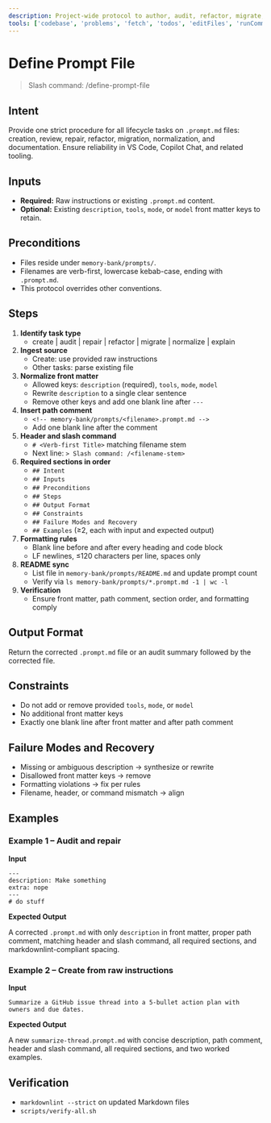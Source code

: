 ```yaml
---
description: Project-wide protocol to author, audit, refactor, migrate, and maintain compliant `.prompt.md` files in `memory-bank/prompts/`.
tools: ['codebase', 'problems', 'fetch', 'todos', 'editFiles', 'runCommands']
---
```


<!-- memory-bank/prompts/define-prompt-file.prompt.md -->

# Define Prompt File

> Slash command: /define-prompt-file

## Intent

Provide one strict procedure for all lifecycle tasks on `.prompt.md` files: creation, review, repair, refactor, migration, normalization, and documentation. Ensure reliability in VS Code, Copilot Chat, and related tooling.

## Inputs

- **Required:** Raw instructions or existing `.prompt.md` content.
- **Optional:** Existing `description`, `tools`, `mode`, or `model` front matter keys to retain.

## Preconditions

- Files reside under `memory-bank/prompts/`.
- Filenames are verb-first, lowercase kebab-case, ending with `.prompt.md`.
- This protocol overrides other conventions.

## Steps

1. **Identify task type**
   - create | audit | repair | refactor | migrate | normalize | explain
2. **Ingest source**
   - Create: use provided raw instructions
   - Other tasks: parse existing file
3. **Normalize front matter**
   - Allowed keys: `description` (required), `tools`, `mode`, `model`
   - Rewrite `description` to a single clear sentence
   - Remove other keys and add one blank line after `---`
4. **Insert path comment**
   - `<!-- memory-bank/prompts/<filename>.prompt.md -->`
   - Add one blank line after the comment
5. **Header and slash command**
   - `# <Verb-first Title>` matching filename stem
   - Next line: `> Slash command: /<filename-stem>`
6. **Required sections in order**
   - `## Intent`
   - `## Inputs`
   - `## Preconditions`
   - `## Steps`
   - `## Output Format`
   - `## Constraints`
   - `## Failure Modes and Recovery`
   - `## Examples` (≥2, each with input and expected output)
7. **Formatting rules**
   - Blank line before and after every heading and code block
   - LF newlines, ≤120 characters per line, spaces only
8. **README sync**
   - List file in `memory-bank/prompts/README.md` and update prompt count
   - Verify via `ls memory-bank/prompts/*.prompt.md -1 | wc -l`
9. **Verification**
   - Ensure front matter, path comment, section order, and formatting comply

## Output Format

Return the corrected `.prompt.md` file or an audit summary followed by the corrected file.

## Constraints

- Do not add or remove provided `tools`, `mode`, or `model`
- No additional front matter keys
- Exactly one blank line after front matter and after path comment

## Failure Modes and Recovery

- Missing or ambiguous description → synthesize or rewrite
- Disallowed front matter keys → remove
- Formatting violations → fix per rules
- Filename, header, or command mismatch → align

## Examples

### Example 1 – Audit and repair

**Input**

```
---
description: Make something
extra: nope
---
# do stuff
```

**Expected Output**

A corrected `.prompt.md` with only `description` in front matter, proper path comment, matching header and slash command, all required sections, and markdownlint-compliant spacing.

### Example 2 – Create from raw instructions

**Input**

```
Summarize a GitHub issue thread into a 5-bullet action plan with owners and due dates.
```

**Expected Output**

A new `summarize-thread.prompt.md` with concise description, path comment, header and slash command, all required sections, and two worked examples.

## Verification

- `markdownlint --strict` on updated Markdown files
- `scripts/verify-all.sh`
